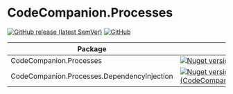 # CodeCompanion.Processes
[![GitHub release (latest SemVer)](https://img.shields.io/github/v/release/kblyr/CodeCompanion.Processes?color=white&logo=github)](https://github.com/kblyr/CodeCompanion.Processes)
[![GitHub](https://img.shields.io/github/license/kblyr/CodeCompanion.Processes)](https://raw.githubusercontent.com/kblyr/CodeCompanion.Processes/main/LICENSE)

|Package|Version|
|-------|-------|
|CodeCompanion.Processes|[![Nuget version (CodeCompanion.Processes)](https://img.shields.io/nuget/v/CodeCompanion.Processes?logo=nuget)](https://www.nuget.org/packages/CodeCompanion.Processes)|
|CodeCompanion.Processes.DependencyInjection|[![Nuget version (CodeCompanion.Processes.DependencyInjection)](https://img.shields.io/nuget/v/CodeCompanion.Processes.DependencyInjection?logo=nuget)](https://www.nuget.org/packages/CodeCompanion.Processes.DependencyInjection)|
